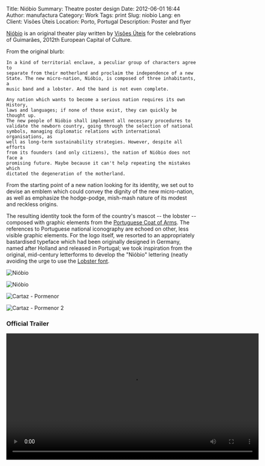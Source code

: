 Title: Nióbio
Summary: Theatre poster design
Date: 2012-06-01 16:44
Author: manufactura
Category: Work
Tags: print
Slug: niobio
Lang: en
Client: Visões Úteis
Location: Porto, Portugal
Description: Poster and flyer

[Nióbio](http://www.visoesuteis.pt/en/works/item/610-ni%C3%B3bio) is an
original theater play written by [Visões Úteis](http://visoesuteis.pt "Visões
Úteis") for the celebrations of Guimarães, 2012th European Capital of Culture.

From the original blurb:

    In a kind of territorial enclave, a peculiar group of characters agree to
    separate from their motherland and proclaim the independence of a new
    State. The new micro-nation, Nióbio, is composed of three inhabitants, a
    music band and a lobster. And the band is not even complete.

    Any nation which wants to become a serious nation requires its own History,
    laws and languages; if none of those exist, they can quickly be thought up.
    The new people of Nióbio shall implement all necessary procedures to
    validate the newborn country, going through the selection of national
    symbols, managing diplomatic relations with international organisations, as
    well as long-term sustainability strategies. However, despite all efforts
    from its founders (and only citizens), the nation of Nióbio does not face a
    promising future. Maybe because it can't help repeating the mistakes which
    dictated the degeneration of the motherland.

From the starting point of a new nation looking for its identity, we set out to
devise an emblem which could convey the dignity of the new micro-nation, as
well as emphasize the hodge-podge, mish-mash nature of its modest and reckless
origins.

The resulting identity took the form of the country's mascot -- the lobster --
composed with graphic elements from the [Portuguese Coat of
Arms](http://en.wikipedia.org/wiki/Coat_of_arms_of_Portugal). The references to
Portuguese national iconography are echoed on other, less visible graphic
elements. For the logo itself, we resorted to an appropriately bastardised
typeface which had been originally designed in Germany, named after Holland and
released in Portugal; we took inspiration from the original, mid-century
letterforms to develop the "Nióbio" lettering (neatly avoiding the urge to use
the [Lobster font](http://www.impallari.com/lobster).

![Nióbio]({filename}/media/niobio-postal.png "Nióbio")  

![Nióbio]({filename}/media/niobio.jpg "Nióbio")  

![Cartaz - Pormenor]({filename}/media/niobio-pormenor-1.jpg "Cartaz - Pormenor")  

![Cartaz - Pormenor 2]({filename}/media/niobio-pormenor-2.jpg "Cartaz - Pormenor 2")  

### Official Trailer

<video src="{filename}/media/trailer-niobio.webm" width="667" controls>
  Your browser does not support embedded HTML5 video.
</video>


